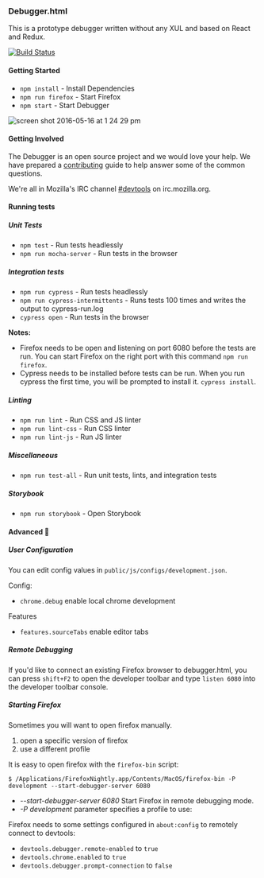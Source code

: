 ### Debugger.html

This is a prototype debugger written without any XUL and based on React and Redux.

[![Build Status](https://travis-ci.org/jlongster/debugger.html.svg?branch=master)](https://travis-ci.org/jlongster/debugger.html)

#### Getting Started

* `npm install` - Install Dependencies
* `npm run firefox` - Start Firefox
* `npm start` - Start Debugger

![screen shot 2016-05-16 at 1 24 29 pm](https://cloud.githubusercontent.com/assets/254562/15297643/34575ca6-1b69-11e6-9703-8ba0a029d4f9.png)

#### Getting Involved

The Debugger is an open source project and we would love your help. We have prepared a [contributing](https://github.com/jlongster/debugger.html/blob/master/CONTRIBUTING.md) guide to help answer some of the common questions.

We're all in Mozilla's IRC channel [#devtools](irc://irc.mozilla.org/devtools) on irc.mozilla.org.

#### Running tests
##### Unit Tests
* `npm test` - Run tests headlessly
* `npm run mocha-server` - Run tests in the browser

##### Integration tests
* `npm run cypress` - Run tests headlessly
* `npm run cypress-intermittents` - Runs tests 100 times and writes the output to cypress-run.log
* `cypress open` - Run tests in the browser

**Notes:**
+ Firefox needs to be open and listening on port 6080 before the tests are run. You can start Firefox on the right port with this command `npm run firefox`.
+ Cypress needs to be installed before tests can be run. When you run cypress the first time, you will be prompted to install it. `cypress install`.

##### Linting
* `npm run lint` - Run CSS and JS linter
* `npm run lint-css` - Run CSS linter
* `npm run lint-js` - Run JS linter

##### Miscellaneous
+ `npm run test-all` - Run unit tests, lints, and integration tests

##### Storybook
* `npm run storybook` - Open Storybook

#### Advanced :see_no_evil:

##### User Configuration

You can edit config values in `public/js/configs/development.json`.

Config:
+ `chrome.debug` enable local chrome development

Features
+ `features.sourceTabs` enable editor tabs

##### Remote Debugging
If you'd like to connect an existing Firefox browser to debugger.html, you can press `shift+F2` to open the developer toolbar and type `listen 6080` into the developer toolbar console.

##### Starting Firefox

Sometimes you will want to open firefox manually.

1) open a specific version of firefox
2) use a different profile

It is easy to open firefox with the `firefox-bin` script:

```
$ /Applications/FirefoxNightly.app/Contents/MacOS/firefox-bin -P development --start-debugger-server 6080
```

* *--start-debugger-server 6080* Start Firefox in remote debugging mode.
* *-P development* parameter specifies a profile to use:

Firefox needs to some settings configured in `about:config` to remotely connect to devtools:

- `devtools.debugger.remote-enabled` to `true`
- `devtools.chrome.enabled` to `true`
- `devtools.debugger.prompt-connection` to `false`
